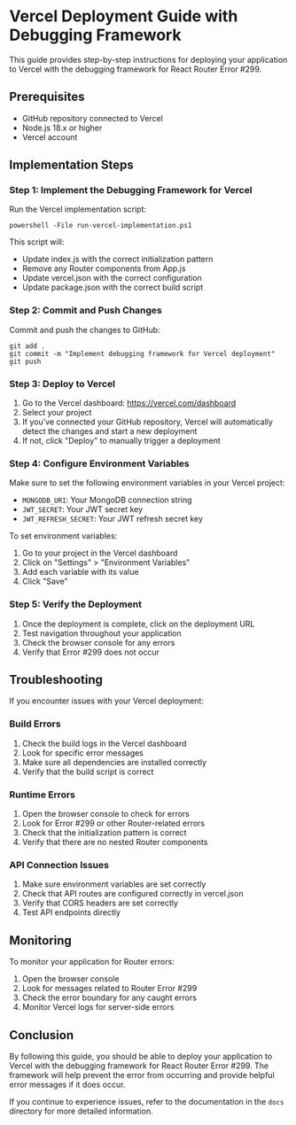 # Vercel Deployment Guide with Debugging Framework

This guide provides step-by-step instructions for deploying your application to Vercel with the debugging framework for React Router Error #299.

## Prerequisites

- GitHub repository connected to Vercel
- Node.js 18.x or higher
- Vercel account

## Implementation Steps

### Step 1: Implement the Debugging Framework for Vercel

Run the Vercel implementation script:

```
powershell -File run-vercel-implementation.ps1
```

This script will:
- Update index.js with the correct initialization pattern
- Remove any Router components from App.js
- Update vercel.json with the correct configuration
- Update package.json with the correct build script

### Step 2: Commit and Push Changes

Commit and push the changes to GitHub:

```
git add .
git commit -m "Implement debugging framework for Vercel deployment"
git push
```

### Step 3: Deploy to Vercel

1. Go to the Vercel dashboard: https://vercel.com/dashboard
2. Select your project
3. If you've connected your GitHub repository, Vercel will automatically detect the changes and start a new deployment
4. If not, click "Deploy" to manually trigger a deployment

### Step 4: Configure Environment Variables

Make sure to set the following environment variables in your Vercel project:

- `MONGODB_URI`: Your MongoDB connection string
- `JWT_SECRET`: Your JWT secret key
- `JWT_REFRESH_SECRET`: Your JWT refresh secret key

To set environment variables:
1. Go to your project in the Vercel dashboard
2. Click on "Settings" > "Environment Variables"
3. Add each variable with its value
4. Click "Save"

### Step 5: Verify the Deployment

1. Once the deployment is complete, click on the deployment URL
2. Test navigation throughout your application
3. Check the browser console for any errors
4. Verify that Error #299 does not occur

## Troubleshooting

If you encounter issues with your Vercel deployment:

### Build Errors

1. Check the build logs in the Vercel dashboard
2. Look for specific error messages
3. Make sure all dependencies are installed correctly
4. Verify that the build script is correct

### Runtime Errors

1. Open the browser console to check for errors
2. Look for Error #299 or other Router-related errors
3. Check that the initialization pattern is correct
4. Verify that there are no nested Router components

### API Connection Issues

1. Make sure environment variables are set correctly
2. Check that API routes are configured correctly in vercel.json
3. Verify that CORS headers are set correctly
4. Test API endpoints directly

## Monitoring

To monitor your application for Router errors:

1. Open the browser console
2. Look for messages related to Router Error #299
3. Check the error boundary for any caught errors
4. Monitor Vercel logs for server-side errors

## Conclusion

By following this guide, you should be able to deploy your application to Vercel with the debugging framework for React Router Error #299. The framework will help prevent the error from occurring and provide helpful error messages if it does occur.

If you continue to experience issues, refer to the documentation in the `docs` directory for more detailed information.
